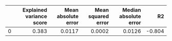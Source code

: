 |    |   Explained variance score |   Mean absolute error |   Mean squared error |   Median absolute error |     R2 |
|---:|---------------------------:|----------------------:|---------------------:|------------------------:|-------:|
|  0 |                      0.383 |                0.0117 |               0.0002 |                  0.0126 | -0.804 |